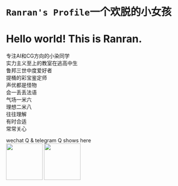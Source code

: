 # `Ranran's Profile`一个欢脱的小女孩

# Hello world! This is Ranran.

专注AI和CG方向的小染同学<br>
实力主义至上的教室在逃高中生<br>
鲁邦三世中度爱好者<br>
提桶的彩宝鉴定师<br>
声优都是怪物<br>
会一丢丢法语<br>
气场一米六<br>
理想二米八<br>
往往理解<br>
有时合适<br>
常常关心<br>

wechat Q & telegram Q shows here<br>
<image src="https://github.com/KatelynLyu/telegram-wechat/blob/main/%E5%BE%AE%E4%BF%A1%E5%A4%B4%E5%83%8F.jpeg" width="100px">
<image src="https://github.com/KatelynLyu/telegram-wechat/blob/main/telegramimage.jpg" width="100px">

